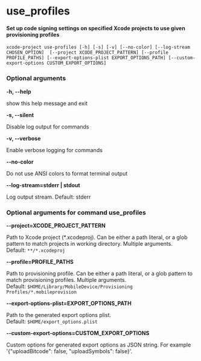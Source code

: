 
use_profiles
============

#### Set up code signing settings on specified Xcode projects        to use given provisioning profiles


``xcode-project use-profiles [-h] [-s] [-v] [--no-color] [--log-stream CHOSEN_OPTION]  [--project XCODE_PROJECT_PATTERN] [--profile PROFILE_PATHS] [--export-options-plist EXPORT_OPTIONS_PATH] [--custom-export-options CUSTOM_EXPORT_OPTIONS] ``
### Optional arguments


**-h, --help**

show this help message and exit

**-s, --silent**

Disable log output for commands

**-v, --verbose**

Enable verbose logging for commands

**--no-color**

Do not use ANSI colors to format terminal output

**--log-stream=stderr | stdout**

Log output stream. Default: stderr
### Optional arguments for command use_profiles


**--project=XCODE_PROJECT_PATTERN**

Path to Xcode project (*.xcodeproj). Can be either a path literal, or a glob pattern to match projects in working directory. Multiple arguments. Default:&nbsp;`**/*.xcodeproj`

**--profile=PROFILE_PATHS**

Path to provisioning profile. Can be either a path literal, or a glob pattern to match provisioning profiles. Multiple arguments. Default:&nbsp;`$HOME/Library/MobileDevice/Provisioning Profiles/*.mobileprovision`

**--export-options-plist=EXPORT_OPTIONS_PATH**

Path to the generated export options plist. Default:&nbsp;`$HOME/export_options.plist`

**--custom-export-options=CUSTOM_EXPORT_OPTIONS**

Custom options for generated export options as JSON string. For example '{"uploadBitcode": false, "uploadSymbols": false}'.